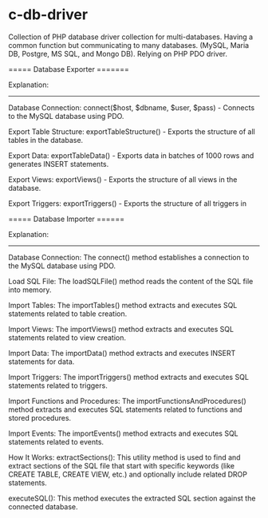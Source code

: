 # c-db-driver
 Collection of PHP database driver collection for multi-databases. Having a common function but communicating to many databases. (MySQL, Maria DB, Postgre, MS SQL, and Mongo DB). Relying on PHP PDO driver.

===== Database Exporter =======

Explanation:
************
Database Connection: connect($host, $dbname, $user, $pass) - Connects to the MySQL database using PDO.

Export Table Structure: exportTableStructure() - Exports the structure of all tables in the database.

Export Data: exportTableData() - Exports data in batches of 1000 rows and generates INSERT statements.

Export Views: exportViews() - Exports the structure of all views in the database.

Export Triggers: exportTriggers() - Exports the structure of all triggers in

===== Database Importer ======

Explanation:
************
Database Connection: The connect() method establishes a connection to the MySQL database using PDO.

Load SQL File: The loadSQLFile() method reads the content of the SQL file into memory.

Import Tables: The importTables() method extracts and executes SQL statements related to table creation.

Import Views: The importViews() method extracts and executes SQL statements related to view creation.

Import Data: The importData() method extracts and executes INSERT statements for data.

Import Triggers: The importTriggers() method extracts and executes SQL statements related to triggers.

Import Functions and Procedures: The importFunctionsAndProcedures() method extracts and executes SQL statements related to functions and stored procedures.

Import Events: The importEvents() method extracts and executes SQL statements related to events.

How It Works:
extractSections(): This utility method is used to find and extract sections of the SQL file that start with specific keywords (like CREATE TABLE, CREATE VIEW, etc.) and optionally include related DROP statements.

executeSQL(): This method executes the extracted SQL section against the connected database.